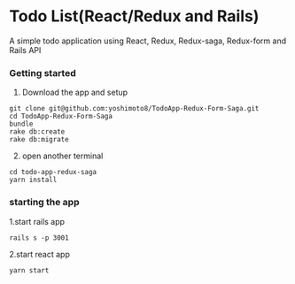 # Todo List(React/Redux and Rails)

A simple todo application using React, Redux, Redux-saga, Redux-form and Rails API

### Getting started

1. Download the app and setup

```
git clone git@github.com:yoshimoto8/TodoApp-Redux-Form-Saga.git
cd TodoApp-Redux-Form-Saga
bundle
rake db:create
rake db:migrate
```

2. open another terminal

```
cd todo-app-redux-saga
yarn install
```

### starting the app

1.start rails app

```
rails s -p 3001
```

2.start react app

```
yarn start
```